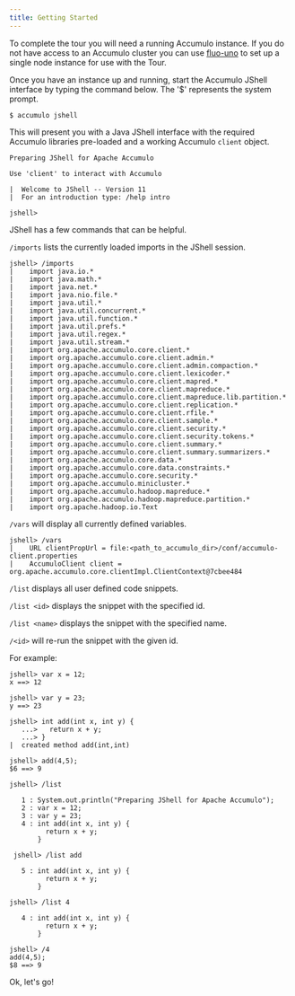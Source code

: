 ```yaml
---
title: Getting Started
---
```


To complete the tour you will need a running Accumulo instance. If you do not have access to an 
Accumulo cluster you can use [fluo-uno] to set up a single node instance for use with the Tour.

Once you have an instance up and running, start the Accumulo JShell interface by typing the command 
below. The '$' represents the system prompt.

```commandline
$ accumulo jshell
```

This will present you with a Java JShell interface with the required Accumulo libraries pre-loaded 
and a working Accumulo ```client``` object.

```commandline
Preparing JShell for Apache Accumulo

Use 'client' to interact with Accumulo

|  Welcome to JShell -- Version 11
|  For an introduction type: /help intro

jshell>
```

JShell has a few commands that can be helpful.

`/imports` lists the currently loaded imports in the JShell session.

```commandline
jshell> /imports
|    import java.io.*
|    import java.math.*
|    import java.net.*
|    import java.nio.file.*
|    import java.util.*
|    import java.util.concurrent.*
|    import java.util.function.*
|    import java.util.prefs.*
|    import java.util.regex.*
|    import java.util.stream.*
|    import org.apache.accumulo.core.client.*
|    import org.apache.accumulo.core.client.admin.*
|    import org.apache.accumulo.core.client.admin.compaction.*
|    import org.apache.accumulo.core.client.lexicoder.*
|    import org.apache.accumulo.core.client.mapred.*
|    import org.apache.accumulo.core.client.mapreduce.*
|    import org.apache.accumulo.core.client.mapreduce.lib.partition.*
|    import org.apache.accumulo.core.client.replication.*
|    import org.apache.accumulo.core.client.rfile.*
|    import org.apache.accumulo.core.client.sample.*
|    import org.apache.accumulo.core.client.security.*
|    import org.apache.accumulo.core.client.security.tokens.*
|    import org.apache.accumulo.core.client.summary.*
|    import org.apache.accumulo.core.client.summary.summarizers.*
|    import org.apache.accumulo.core.data.*
|    import org.apache.accumulo.core.data.constraints.*
|    import org.apache.accumulo.core.security.*
|    import org.apache.accumulo.minicluster.*
|    import org.apache.accumulo.hadoop.mapreduce.*
|    import org.apache.accumulo.hadoop.mapreduce.partition.*
|    import org.apache.hadoop.io.Text
```

`/vars` will display all currently defined variables.

```commandline
jshell> /vars
|    URL clientPropUrl = file:<path_to_accumulo_dir>/conf/accumulo-client.properties
|    AccumuloClient client = org.apache.accumulo.core.clientImpl.ClientContext@7cbee484
```

`/list` displays all user defined code snippets. 

`/list <id>` displays the snippet with the specified id. 

`/list <name>` displays the snippet with the specified name.

`/<id>` will re-run the snippet with the given id. 

For example:

```commandline
jshell> var x = 12;
x ==> 12

jshell> var y = 23;
y ==> 23

jshell> int add(int x, int y) {
   ...>   return x + y;
   ...> }
|  created method add(int,int)

jshell> add(4,5);
$6 ==> 9      

jshell> /list

   1 : System.out.println("Preparing JShell for Apache Accumulo");
   2 : var x = 12;
   3 : var y = 23;
   4 : int add(int x, int y) {
         return x + y;
       }

 jshell> /list add

   5 : int add(int x, int y) {
         return x + y;
       }

jshell> /list 4

   4 : int add(int x, int y) {
         return x + y;
       }
       
jshell> /4
add(4,5);
$8 ==> 9
```

Ok, let's go!

[fluo-uno]: https://github.com/apache/fluo-uno
